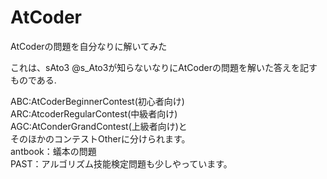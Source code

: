 # AtCoder
AtCoderの問題を自分なりに解いてみた

これは、sAto3 @s_Ato3が知らないなりにAtCoderの問題を解いた答えを記すものである.  

ABC:AtCoderBeginnerContest(初心者向け)  
ARC:AtcoderRegularContest(中級者向け)  
AGC:AtConderGrandContest(上級者向け)と  
そのほかのコンテストOtherに分けられます。  
antbook：蟻本の問題  
PAST：アルゴリズム技能検定問題も少しやっています。  
